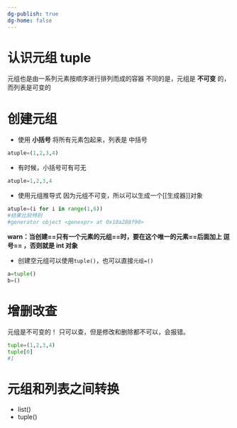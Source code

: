 ```yaml
---
dg-publish: true
dg-home: false
---
```

# 认识元组 tuple
元组也是由一系列元素按顺序进行排列而成的容器
不同的是，元组是 **不可变** 的，而列表是可变的

# 创建元组
- 使用 **小括号** 将所有元素包起来，列表是 中括号
```python
atuple=(1,2,3,4)
```

- 有时候，小括号可有可无
```python
atuple=1,2,3,4
```


- 使用元组推导式
因为元组不可变，所以可以生成一个[[生成器]]对象
```python
atuple=(i for i in range(1,6))
#结果比较特别
#generator object <genexpr> at 0x10a288f90>
```

**warn：当创建==只有一个元素的元组==时，要在这个唯一的元素==后面加上 逗号== ，否则就是 int 对象**

- 创建空元组可以使用`tuple()`，也可以直接`元组=()`
```python
a=tuple()
b=()
```

# 增删改查
元组是不可变的！
只可以查，但是修改和删除都不可以，会报错。

```python
tuple=(1,2,3,4)
tuple[0]
#1
```

# 元组和列表之间转换

- list()
- tuple()
